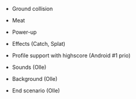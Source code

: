 * Ground collision
* Meat
* Power-up
* Effects (Catch, Splat)
* Profile support with highscore (Android #1 prio)

* Sounds (Olle)
* Background (Olle)
* End scenario (Olle)
